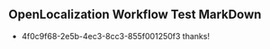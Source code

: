 ## OpenLocalization Workflow Test MarkDown
* 4f0c9f68-2e5b-4ec3-8cc3-855f001250f3 
thanks!<!--HONumber=Mar16_HO3-->
